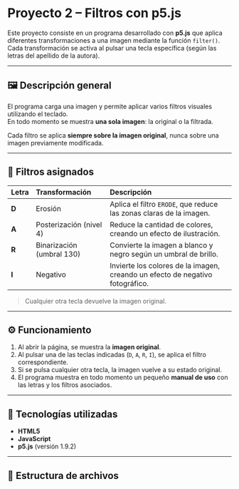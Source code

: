 # Proyecto 2 – Filtros con p5.js

Este proyecto consiste en un programa desarrollado con **p5.js** que aplica diferentes transformaciones a una imagen mediante la función `filter()`.  
Cada transformación se activa al pulsar una tecla específica (según las letras del apellido de la autora).

---

## 🖼️ Descripción general

El programa carga una imagen y permite aplicar varios filtros visuales utilizando el teclado.  
En todo momento se muestra **una sola imagen**: la original o la filtrada.

Cada filtro se aplica **siempre sobre la imagen original**, nunca sobre una imagen previamente modificada.

---

## 🧠 Filtros asignados

| Letra | Transformación | Descripción |
|:------|:----------------|:-------------|
| **D** | Erosión | Aplica el filtro `ERODE`, que reduce las zonas claras de la imagen. |
| **A** | Posterización (nivel 4) | Reduce la cantidad de colores, creando un efecto de ilustración. |
| **R** | Binarización (umbral 130) | Convierte la imagen a blanco y negro según un umbral de brillo. |
| **I** | Negativo | Invierte los colores de la imagen, creando un efecto de negativo fotográfico. |

> Cualquier otra tecla devuelve la imagen original.

---

## ⚙️ Funcionamiento

1. Al abrir la página, se muestra la **imagen original**.
2. Al pulsar una de las teclas indicadas (`D`, `A`, `R`, `I`), se aplica el filtro correspondiente.
3. Si se pulsa cualquier otra tecla, la imagen vuelve a su estado original.
4. El programa muestra en todo momento un pequeño **manual de uso** con las letras y los filtros asociados.

---

## 🧩 Tecnologías utilizadas

- **HTML5**
- **JavaScript**
- **p5.js** (versión 1.9.2)

---

## 📁 Estructura de archivos

